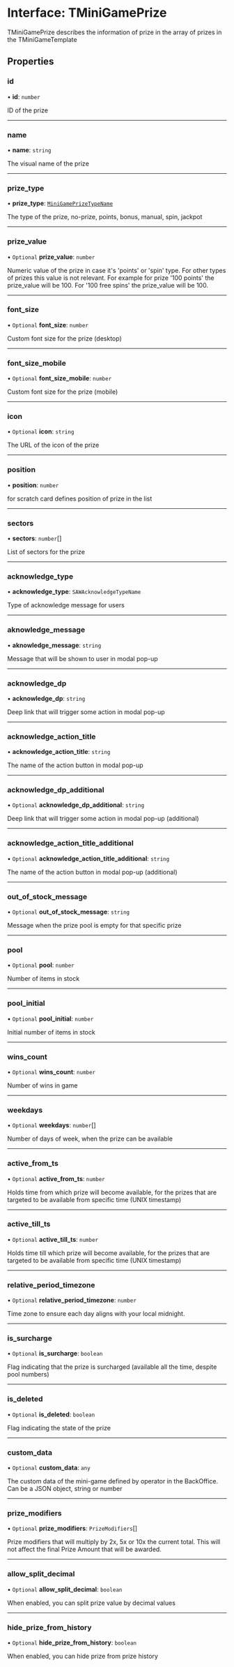 # Interface: TMiniGamePrize

TMiniGamePrize describes the information of prize in the array of prizes in the TMiniGameTemplate

## Properties

### id

• **id**: `number`

ID of the prize

___

### name

• **name**: `string`

The visual name of the prize

___

### prize\_type

• **prize\_type**: [`MiniGamePrizeTypeName`](../enums/MiniGamePrizeTypeName.md)

The type of the prize,  no-prize, points, bonus, manual, spin, jackpot

___

### prize\_value

• `Optional` **prize\_value**: `number`

Numeric value of the prize in case it's 'points' or 'spin' type. For other types of prizes this value is not relevant. 
For example for prize  '100 points' the prize_value will be 100. For '100 free spins' the prize_value will be 100.

___

### font\_size

• `Optional` **font\_size**: `number`

Custom font size for the prize (desktop)

___

### font\_size\_mobile

• `Optional` **font\_size\_mobile**: `number`

Custom font size for the prize (mobile)

___

### icon

• `Optional` **icon**: `string`

The URL of the icon of the prize

___

### position

• **position**: `number`

for scratch card defines position of prize in the list

___

### sectors

• **sectors**: `number`[]

List of sectors for the prize

___

### acknowledge\_type

• **acknowledge\_type**: `SAWAcknowledgeTypeName`

Type of acknowledge message for users

___

### aknowledge\_message

• **aknowledge\_message**: `string`

Message that will be shown to user in modal pop-up

___

### acknowledge\_dp

• **acknowledge\_dp**: `string`

Deep link that will trigger some action in modal pop-up

___

### acknowledge\_action\_title

• **acknowledge\_action\_title**: `string`

The name of the action button in modal pop-up

___

### acknowledge\_dp\_additional

• `Optional` **acknowledge\_dp\_additional**: `string`

Deep link that will trigger some action in modal pop-up (additional)

___

### acknowledge\_action\_title\_additional

• `Optional` **acknowledge\_action\_title\_additional**: `string`

The name of the action button in modal pop-up (additional)

___

### out\_of\_stock\_message

• `Optional` **out\_of\_stock\_message**: `string`

Message when the prize pool is empty for that specific prize

___

### pool

• `Optional` **pool**: `number`

Number of items in stock

___

### pool\_initial

• `Optional` **pool\_initial**: `number`

Initial number of items in stock

___

### wins\_count

• `Optional` **wins\_count**: `number`

Number of wins in game

___

### weekdays

• `Optional` **weekdays**: `number`[]

Number of days of week, when the prize can be available

___

### active\_from\_ts

• `Optional` **active\_from\_ts**: `number`

Holds time from which prize will become available, for the prizes that are targeted to be available from specific time (UNIX timestamp)

___

### active\_till\_ts

• `Optional` **active\_till\_ts**: `number`

Holds time till which prize will become available, for the prizes that are targeted to be available from specific time (UNIX timestamp)

___

### relative\_period\_timezone

• `Optional` **relative\_period\_timezone**: `number`

Time zone to ensure each day aligns with your local midnight.

___

### is\_surcharge

• `Optional` **is\_surcharge**: `boolean`

Flag indicating that the prize is surcharged (available all the time, despite pool numbers)

___

### is\_deleted

• `Optional` **is\_deleted**: `boolean`

Flag indicating the state of the prize

___

### custom\_data

• `Optional` **custom\_data**: `any`

The custom data of the mini-game defined by operator in the BackOffice. Can be a JSON object, string or number

___

### prize\_modifiers

• `Optional` **prize\_modifiers**: `PrizeModifiers`[]

Prize modifiers that will multiply by 2x, 5x or 10x the current total. This will not affect the final Prize Amount that will be awarded.

___

### allow\_split\_decimal

• `Optional` **allow\_split\_decimal**: `boolean`

When enabled, you can split prize value by decimal values

___

### hide\_prize\_from\_history

• `Optional` **hide\_prize\_from\_history**: `boolean`

When enabled, you can hide prize from prize history
